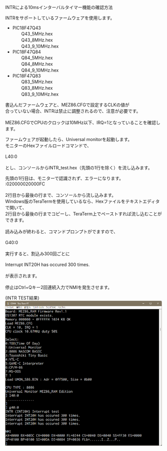 INTRによる10msインターバルタイマー機能の確認方法  

INTRをサポートしているファームウェアを使用します。  

- PIC18F47Q43  
　　Q43_5MHz.hex  
　　Q43_8MHz.hex  
　　Q43_9_10MHz.hex  
- PIC18F47Q84  
　　Q84_5MHz.hex  
　　Q84_8MHz.hex  
　　Q84_9_10MHz.hex  
- PIC18F47Q83  
　　Q83_5MHz.hex  
　　Q83_8MHz.hex  
　　Q83_9_10MHz.hex  

書込んだファームウェアと、MEZ86.CFGで設定するCLKの値が  
合っていない場合、INTRは禁止に調整されるので、注意が必要です。  
<br>
MEZ86.CFGでCPUのクロックは10MHz以下、IRQ=1となっていることを確認します。<br>

ファームウェアが起動したら、Universal monitorを起動します。<br>
モニターのHexファイルロードコマンドで、<br>
<br>
L40:0<br>
<br>
とし、コンソールからINTR_test.hex（先頭の1行を除く）を流し込みます。<br>

先頭の1行目は、モニターで認識されず、エラーになります。<br>
:020000020000FC<br>
<br>
2行目から最後の行まで、コンソールから流し込みます。<br>
Windows版のTeraTermを使用しているなら、Hexファイルをテキストエディタで開いて、<br>
2行目から最後の行までコピーし、TeraTerm上でペーストすれば流し込むことができます。<br>
<br>
読み込みが終わると、コマンドプロンプトがでますので、<br>
<br>
G40:0<br>
<br>
実行すると、割込み300回ごとに<br>
<br>
Interrupt INT20H has occured 300 times.<br>
<br>
が表示されます。<br>
<br>
停止はCtrl+Qキー2回連続入力でNMIを発生させます。<br>

(INTR TEST結果)<br>
![](INTR_TEST確認結果.png)
